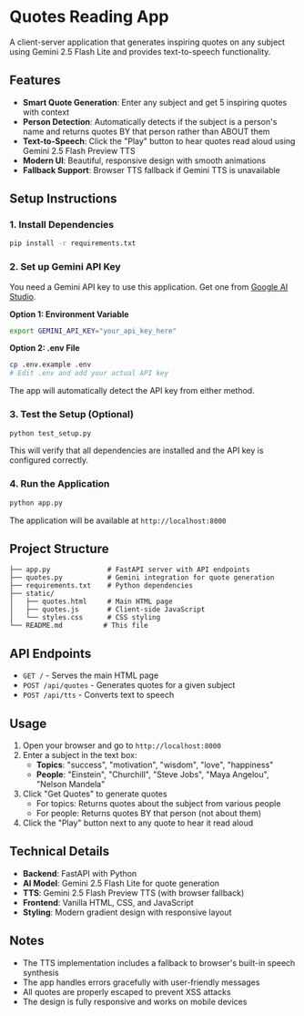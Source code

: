 # Quotes Reading App

A client-server application that generates inspiring quotes on any subject using Gemini 2.5 Flash Lite and provides text-to-speech functionality.

## Features

- **Smart Quote Generation**: Enter any subject and get 5 inspiring quotes with context
- **Person Detection**: Automatically detects if the subject is a person's name and returns quotes BY that person rather than ABOUT them
- **Text-to-Speech**: Click the "Play" button to hear quotes read aloud using Gemini 2.5 Flash Preview TTS
- **Modern UI**: Beautiful, responsive design with smooth animations
- **Fallback Support**: Browser TTS fallback if Gemini TTS is unavailable

## Setup Instructions

### 1. Install Dependencies

```bash
pip install -r requirements.txt
```

### 2. Set up Gemini API Key

You need a Gemini API key to use this application. Get one from [Google AI Studio](https://makersuite.google.com/app/apikey).

**Option 1: Environment Variable**
```bash
export GEMINI_API_KEY="your_api_key_here"
```

**Option 2: .env File**
```bash
cp .env.example .env
# Edit .env and add your actual API key
```

The app will automatically detect the API key from either method.

### 3. Test the Setup (Optional)

```bash
python test_setup.py
```

This will verify that all dependencies are installed and the API key is configured correctly.

### 4. Run the Application

```bash
python app.py
```

The application will be available at `http://localhost:8000`

## Project Structure

```
├── app.py              # FastAPI server with API endpoints
├── quotes.py           # Gemini integration for quote generation
├── requirements.txt    # Python dependencies
├── static/
│   ├── quotes.html     # Main HTML page
│   ├── quotes.js       # Client-side JavaScript
│   └── styles.css      # CSS styling
└── README.md          # This file
```

## API Endpoints

- `GET /` - Serves the main HTML page
- `POST /api/quotes` - Generates quotes for a given subject
- `POST /api/tts` - Converts text to speech

## Usage

1. Open your browser and go to `http://localhost:8000`
2. Enter a subject in the text box:
   - **Topics**: "success", "motivation", "wisdom", "love", "happiness"
   - **People**: "Einstein", "Churchill", "Steve Jobs", "Maya Angelou", "Nelson Mandela"
3. Click "Get Quotes" to generate quotes
   - For topics: Returns quotes about the subject from various people
   - For people: Returns quotes BY that person (not about them)
4. Click the "Play" button next to any quote to hear it read aloud

## Technical Details

- **Backend**: FastAPI with Python
- **AI Model**: Gemini 2.5 Flash Lite for quote generation
- **TTS**: Gemini 2.5 Flash Preview TTS (with browser fallback)
- **Frontend**: Vanilla HTML, CSS, and JavaScript
- **Styling**: Modern gradient design with responsive layout

## Notes

- The TTS implementation includes a fallback to browser's built-in speech synthesis
- The app handles errors gracefully with user-friendly messages
- All quotes are properly escaped to prevent XSS attacks
- The design is fully responsive and works on mobile devices